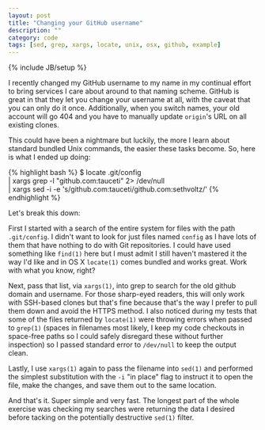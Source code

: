 ```yaml
---
layout: post
title: "Changing your GitHub username"
description: ""
category: code
tags: [sed, grep, xargs, locate, unix, osx, github, example]
---
```

{% include JB/setup %}

I recently changed my GitHub username to my name in my continual effort to bring services I care
about around to that naming scheme. GitHub is great in that they let you change your username at
all, with the caveat that you can only do it once. Additionally, when you switch names, your old
account will go 404 and you have to manually update `origin`'s URL on all existing clones.

This could have been a nightmare but luckily, the more I learn about standard bundled Unix commands,
the easier these tasks become. So, here is what I ended up doing:

{% highlight bash %}
$ locate .git/config \
  | xargs grep -l "github.com:tauceti" 2> /dev/null \
  | xargs sed -i -e 's/github.com:tauceti/github.com:sethvoltz/'
{% endhighlight %}

Let's break this down:

First I started with a search of the entire system for files with the path `.git/config`. I didn't
want to look for just files named `config` as I have lots of them that have nothing to do with Git
repositories. I could have used something like `find(1)` here but I must admit I still haven't
mastered it the way I'd like and in OS X `locate(1)` comes bundled and works great. Work with what
you know, right?

Next, pass that list, via `xargs(1)`, into grep to search for the old github domain and username.
For those sharp-eyed readers, this will only work with SSH-based clones but that's fine because
that's the way I prefer to pull them down and avoid the HTTPS method. I also noticed during my tests
that some of the files returned by `locate(1)` were throwing errors when passed to `grep(1)` (spaces
in filenames most likely, I keep my code checkouts in space-free paths so I could safely disregard
these without further inspection) so I passed standard error to `/dev/null` to keep the output
clean.

Lastly, I use `xargs(1)` again to pass the filename into `sed(1)` and performed the simplest
substitution with the `-i` "in place" flag to instruct it to open the file, make the changes, and
save them out to the same location.

And that's it. Super simple and very fast. The longest part of the whole exercise was checking my
searches were returning the data I desired before tacking on the potentially destructive `sed(1)`
filter.

